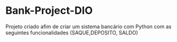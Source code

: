 # Bank-Project-DIO
Projeto criado afim de criar um sistema bancário com Python com as seguintes funcionalidades (SAQUE,DEPOSITO, SALDO)
